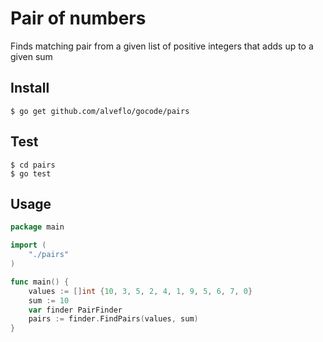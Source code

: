 # Pair of numbers
Finds matching pair from a given list of positive integers that adds up to a given sum
## Install
```
$ go get github.com/alveflo/gocode/pairs
```

## Test
```
$ cd pairs
$ go test
```

## Usage
```go
package main

import (
    "./pairs"
)

func main() {
    values := []int {10, 3, 5, 2, 4, 1, 9, 5, 6, 7, 0}
	sum := 10
	var finder PairFinder
	pairs := finder.FindPairs(values, sum)
}
```
